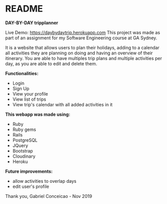 # README

<b> DAY-BY-DAY tripplanner </b>

Live Demo: https://daybydaytrip.herokuapp.com
This project was made as part of an assignment for my Software Engineering course at GA Sydney.

It is a website that allows users to plan their holidays, adding to a calendar all activities they are planning on doing and having an overview of their itinerary. You are able to have multiples trip plans and multiple activities per day, as you are able to edit and delete them.

<b> Functionalities: </b> 
- Login
- Sign Up
- View your profile
- View list of trips
- View trip's calendar with all added activities in it

<b> This webapp was made using: </b> 
- Ruby
- Ruby gems
- Rails
- PostgreSQL
- JQuery
- Bootstrap
- Cloudinary
- Heroku 

<b> Future improvements: </b> 
- allow activities to overlap days
- edit user's profile

Thank you,
Gabriel Conceicao - Nov 2019
